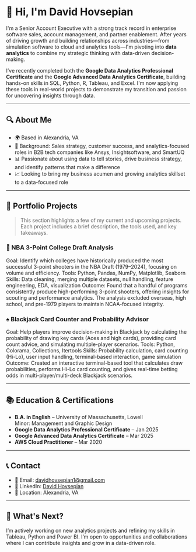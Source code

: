 
# 👋 Hi, I'm David Hovsepian

I'm a Senior Account Executive with a strong track record in enterprise software sales, account management, and partner enablement. After years of driving growth and building relationships across industries—from simulation software to cloud and analytics tools—I'm pivoting into **data analytics** to combine my strategic thinking with data-driven decision-making.

I’ve recently completed both the **Google Data Analytics Professional Certificate** and the **Google Advanced Data Analytics Certificate**, building hands-on skills in SQL, Python, R, Tableau, and Excel. I'm now applying these tools in real-world projects to demonstrate my transition and passion for uncovering insights through data.

---

## 🔍 About Me

- 🌍 Based in Alexandria, VA  
- 🎯 Background: Sales strategy, customer success, and analytics-focused roles in B2B tech companies like Ansys, Insightsoftware, and SmartUQ  
- 📊 Passionate about using data to tell stories, drive business strategy, and identify patterns that make a difference  
- 📈 Looking to bring my business acumen and growing analytics skillset to a data-focused role  

---

## 📁 Portfolio Projects

> This section highlights a few of my current and upcoming projects. Each project includes a brief description, the tools used, and key takeaways.

### 🏀 NBA 3-Point College Draft Analysis
Goal: Identify which colleges have historically produced the most successful 3-point shooters in the NBA Draft (1979–2024), focusing on volume and efficiency.
Tools: Python, Pandas, NumPy, Matplotlib, Seaborn
Skills: Data cleaning, merging multiple datasets, null handling, feature engineering, EDA, visualization
Outcome: Found that a handful of programs consistently produce high-performing 3-point shooters, offering insights for scouting and performance analytics. The analysis excluded overseas, high school, and pre-1979 players to maintain NCAA-focused integrity.

### ♠️ Blackjack Card Counter and Probability Advisor
Goal: Help players improve decision-making in Blackjack by calculating the probability of drawing key cards (Aces and high cards), providing card count advice, and simulating multiple-player scenarios.
Tools: Python, Colorama, Collections, Itertools
Skills: Probability calculation, card counting (Hi-Lo), user input handling, terminal-based interaction, game simulation
Outcome: Created an interactive terminal-based tool that calculates draw probabilities, performs Hi-Lo card counting, and gives real-time betting odds in multi-player/multi-deck Blackjack scenarios.

---

## 📚 Education & Certifications

- **B.A. in English** – University of Massachusetts, Lowell  
  Minor: Management and Graphic Design  
- **Google Data Analytics Professional Certificate** – Jan 2025  
- **Google Advanced Data Analytics Certificate** – Mar 2025  
- **AWS Cloud Practitioner** – Mar 2020  

---

## 📞 Contact

- 📧 Email: [davidhovsepian1@gmail.com](mailto:davidhovsepian1@gmail.com)  
- 💼 LinkedIn: [David Hovsepian](https://www.linkedin.com/in/davidhovsepian)  
- 📍 Location: Alexandria, VA  

---

## 🚀 What's Next?

I’m actively working on new analytics projects and refining my skills in Tableau, Python and Power BI. I’m open to opportunities and collaborations where I can contribute insights and grow in a data-driven role.
